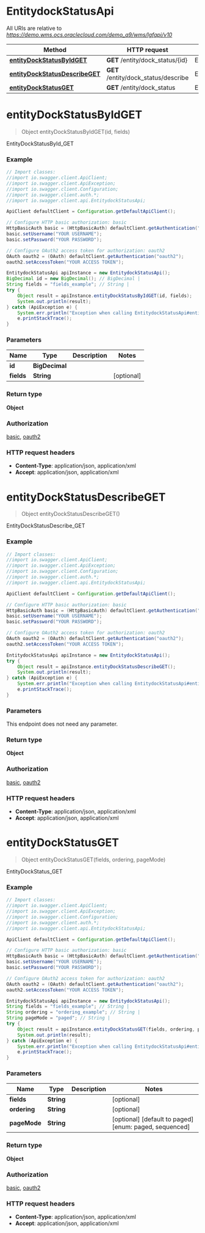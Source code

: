 # EntitydockStatusApi

All URIs are relative to *https://demo.wms.ocs.oraclecloud.com/demo_a9/wms/lgfapi/v10*

Method | HTTP request | Description
------------- | ------------- | -------------
[**entityDockStatusByIdGET**](EntitydockStatusApi.md#entityDockStatusByIdGET) | **GET** /entity/dock_status/{id} | EntityDockStatusById_GET
[**entityDockStatusDescribeGET**](EntitydockStatusApi.md#entityDockStatusDescribeGET) | **GET** /entity/dock_status/describe | EntityDockStatusDescribe_GET
[**entityDockStatusGET**](EntitydockStatusApi.md#entityDockStatusGET) | **GET** /entity/dock_status | EntityDockStatus_GET


<a name="entityDockStatusByIdGET"></a>
# **entityDockStatusByIdGET**
> Object entityDockStatusByIdGET(id, fields)

EntityDockStatusById_GET



### Example
```java
// Import classes:
//import io.swagger.client.ApiClient;
//import io.swagger.client.ApiException;
//import io.swagger.client.Configuration;
//import io.swagger.client.auth.*;
//import io.swagger.client.api.EntitydockStatusApi;

ApiClient defaultClient = Configuration.getDefaultApiClient();

// Configure HTTP basic authorization: basic
HttpBasicAuth basic = (HttpBasicAuth) defaultClient.getAuthentication("basic");
basic.setUsername("YOUR USERNAME");
basic.setPassword("YOUR PASSWORD");

// Configure OAuth2 access token for authorization: oauth2
OAuth oauth2 = (OAuth) defaultClient.getAuthentication("oauth2");
oauth2.setAccessToken("YOUR ACCESS TOKEN");

EntitydockStatusApi apiInstance = new EntitydockStatusApi();
BigDecimal id = new BigDecimal(); // BigDecimal | 
String fields = "fields_example"; // String | 
try {
    Object result = apiInstance.entityDockStatusByIdGET(id, fields);
    System.out.println(result);
} catch (ApiException e) {
    System.err.println("Exception when calling EntitydockStatusApi#entityDockStatusByIdGET");
    e.printStackTrace();
}
```

### Parameters

Name | Type | Description  | Notes
------------- | ------------- | ------------- | -------------
 **id** | **BigDecimal**|  |
 **fields** | **String**|  | [optional]

### Return type

**Object**

### Authorization

[basic](../README.md#basic), [oauth2](../README.md#oauth2)

### HTTP request headers

 - **Content-Type**: application/json, application/xml
 - **Accept**: application/json, application/xml

<a name="entityDockStatusDescribeGET"></a>
# **entityDockStatusDescribeGET**
> Object entityDockStatusDescribeGET()

EntityDockStatusDescribe_GET



### Example
```java
// Import classes:
//import io.swagger.client.ApiClient;
//import io.swagger.client.ApiException;
//import io.swagger.client.Configuration;
//import io.swagger.client.auth.*;
//import io.swagger.client.api.EntitydockStatusApi;

ApiClient defaultClient = Configuration.getDefaultApiClient();

// Configure HTTP basic authorization: basic
HttpBasicAuth basic = (HttpBasicAuth) defaultClient.getAuthentication("basic");
basic.setUsername("YOUR USERNAME");
basic.setPassword("YOUR PASSWORD");

// Configure OAuth2 access token for authorization: oauth2
OAuth oauth2 = (OAuth) defaultClient.getAuthentication("oauth2");
oauth2.setAccessToken("YOUR ACCESS TOKEN");

EntitydockStatusApi apiInstance = new EntitydockStatusApi();
try {
    Object result = apiInstance.entityDockStatusDescribeGET();
    System.out.println(result);
} catch (ApiException e) {
    System.err.println("Exception when calling EntitydockStatusApi#entityDockStatusDescribeGET");
    e.printStackTrace();
}
```

### Parameters
This endpoint does not need any parameter.

### Return type

**Object**

### Authorization

[basic](../README.md#basic), [oauth2](../README.md#oauth2)

### HTTP request headers

 - **Content-Type**: application/json, application/xml
 - **Accept**: application/json, application/xml

<a name="entityDockStatusGET"></a>
# **entityDockStatusGET**
> Object entityDockStatusGET(fields, ordering, pageMode)

EntityDockStatus_GET



### Example
```java
// Import classes:
//import io.swagger.client.ApiClient;
//import io.swagger.client.ApiException;
//import io.swagger.client.Configuration;
//import io.swagger.client.auth.*;
//import io.swagger.client.api.EntitydockStatusApi;

ApiClient defaultClient = Configuration.getDefaultApiClient();

// Configure HTTP basic authorization: basic
HttpBasicAuth basic = (HttpBasicAuth) defaultClient.getAuthentication("basic");
basic.setUsername("YOUR USERNAME");
basic.setPassword("YOUR PASSWORD");

// Configure OAuth2 access token for authorization: oauth2
OAuth oauth2 = (OAuth) defaultClient.getAuthentication("oauth2");
oauth2.setAccessToken("YOUR ACCESS TOKEN");

EntitydockStatusApi apiInstance = new EntitydockStatusApi();
String fields = "fields_example"; // String | 
String ordering = "ordering_example"; // String | 
String pageMode = "paged"; // String | 
try {
    Object result = apiInstance.entityDockStatusGET(fields, ordering, pageMode);
    System.out.println(result);
} catch (ApiException e) {
    System.err.println("Exception when calling EntitydockStatusApi#entityDockStatusGET");
    e.printStackTrace();
}
```

### Parameters

Name | Type | Description  | Notes
------------- | ------------- | ------------- | -------------
 **fields** | **String**|  | [optional]
 **ordering** | **String**|  | [optional]
 **pageMode** | **String**|  | [optional] [default to paged] [enum: paged, sequenced]

### Return type

**Object**

### Authorization

[basic](../README.md#basic), [oauth2](../README.md#oauth2)

### HTTP request headers

 - **Content-Type**: application/json, application/xml
 - **Accept**: application/json, application/xml

